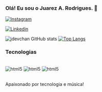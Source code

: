 
### Olá! Eu sou o Juarez A. Rodrigues. 👋

[![Instagram](https://img.shields.io/badge/Instagram-E4405F?style=for-the-badge&logo=instagram&logoColor=white)](https://www.instagram.com/juarezarodrigues)

[![Linkedin](https://img.shields.io/badge/LinkedIn-0077B5?style=for-the-badge&logo=linkedin&logoColor=white)](https://www.instagram.com/juarezarodrigues)


![jdevchan GitHub stats](https://github-readme-stats.vercel.app/api?username=jdevchan&show_icons=true&theme=tokyonight)
[![Top Langs](https://github-readme-stats.vercel.app/api/top-langs/?username=jdevchan)](https://github.com/jdevchan/github-readme-stats)

### Tecnologias
<div style="display: inline_block"><br/>
  <img align="center" alt="html5" src="https://img.shields.io/badge/HTML5-E34F26?style=for-the-badge&logo=html5&logoColor=white">
  <img align="center" alt="html5" src="https://img.shields.io/badge/CSS3-1572B6?style=for-the-badge&logo=css3&logoColor=whitee">
  <img align="center" alt="html5" src="https://img.shields.io/badge/JavaScript-F7DF1E?style=for-the-badge&logo=javascript&logoColor=black">
</div><br/>

Apaixonado por tecnologia e música!
